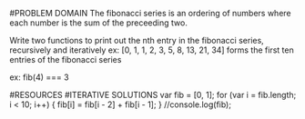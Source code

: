 #PROBLEM DOMAIN
The fibonacci series is an ordering of numbers where each number is the sum of the preceeding two.

Write two functions to print out the nth entry in the fibonacci series, recursively and iteratively
ex: [0, 1, 1, 2, 3, 5, 8, 13, 21, 34] forms the first ten entries of the fibonacci series

ex: fib(4) === 3

#RESOURCES
#ITERATIVE SOLUTIONS
var fib = [0, 1];
for (var i = fib.length; i < 10; i++) {
  fib[i] = fib[i - 2] + fib[i - 1];
}
//console.log(fib);